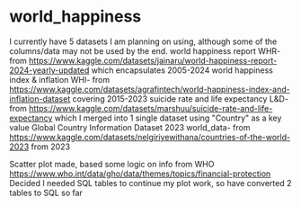 # world_happiness
I currently have 5 datasets I am planning on using, although some of the columns/data may not be used by the end. 
world happiness report WHR- from https://www.kaggle.com/datasets/jainaru/world-happiness-report-2024-yearly-updated which encapsulates 2005-2024
world happiness index & inflation WHI- from https://www.kaggle.com/datasets/agrafintech/world-happiness-index-and-inflation-dataset covering 2015-2023
suicide rate and life expectancy L&D- from https://www.kaggle.com/datasets/marshuu/suicide-rate-and-life-expectancy which I merged into 1 single dataset using "Country" as a key value
Global Country Information Dataset 2023 world_data- from https://www.kaggle.com/datasets/nelgiriyewithana/countries-of-the-world-2023 from 2023

Scatter plot made, based some logic on info from WHO https://www.who.int/data/gho/data/themes/topics/financial-protection
Decided I needed SQL tables to continue my plot work, so have converted 2 tables to SQL so far